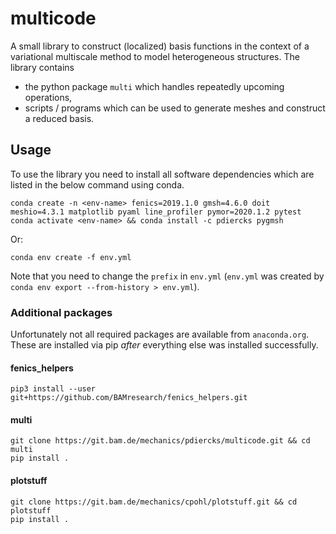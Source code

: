 # multicode

A small library to construct (localized) basis functions in the context of a variational multiscale method to model heterogeneous structures.
The library contains 
* the python package `multi` which handles repeatedly upcoming operations,
* scripts / programs which can be used to generate meshes and construct a reduced basis.

## Usage

To use the library you need to install all software dependencies which are listed in the below command using conda.
```
conda create -n <env-name> fenics=2019.1.0 gmsh=4.6.0 doit meshio=4.3.1 matplotlib pyaml line_profiler pymor=2020.1.2 pytest
conda activate <env-name> && conda install -c pdiercks pygmsh
```
Or:
```
conda env create -f env.yml
```
Note that you need to change the `prefix` in `env.yml`
(`env.yml` was created by `conda env export --from-history > env.yml`).

### Additional packages

Unfortunately not all required packages are available from `anaconda.org`.
These are installed via pip *after* everything else was installed successfully.

#### fenics_helpers
```
pip3 install --user git+https://github.com/BAMresearch/fenics_helpers.git
```

#### multi
```
git clone https://git.bam.de/mechanics/pdiercks/multicode.git && cd multi
pip install .
```

#### plotstuff
```
git clone https://git.bam.de/mechanics/cpohl/plotstuff.git && cd plotstuff
pip install .
```

